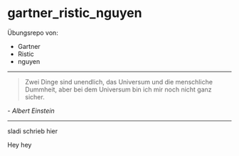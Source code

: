 gartner_ristic_nguyen
==============

Übungsrepo von:
- Gartner
- Ristic
- nguyen

*****
> Zwei Dinge sind unendlich, das Universum und die
> menschliche Dummheit, aber bei dem Universum bin
> ich mir noch nicht ganz sicher.

\- _Albert Einstein_
*****

sladi schrieb hier

Hey hey
